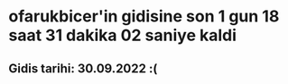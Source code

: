 # ofarukbicer'in gidisine son 1 gun 18 saat 31 dakika 02 saniye kaldi

## Gidis tarihi: 30.09.2022 :(